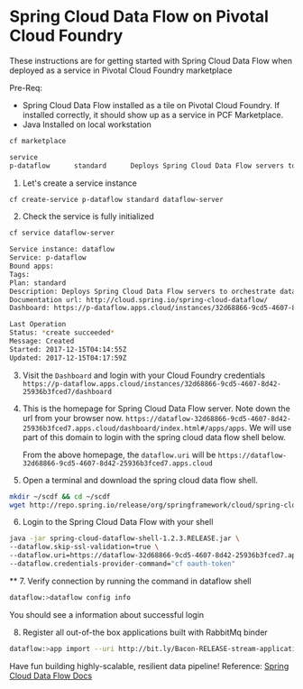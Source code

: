 # Spring Cloud Data Flow on Pivotal Cloud Foundry

These instructions are for getting started with Spring Cloud Data Flow when deployed as a service in Pivotal Cloud Foundry marketplace

Pre-Req:
- Spring Cloud Data Flow installed as a tile on Pivotal Cloud Foundry. If installed correctly, it should show up as a service in PCF Marketplace.
- Java Installed on local workstation

```bash
cf marketplace

service
p-dataflow      standard      Deploys Spring Cloud Data Flow servers to orchestrate data pipelines
```

1. Let's create a service instance
```bash
cf create-service p-dataflow standard dataflow-server
```

2. Check the service is fully initialized
```bash
cf service dataflow-server

Service instance: dataflow
Service: p-dataflow
Bound apps:
Tags:
Plan: standard
Description: Deploys Spring Cloud Data Flow servers to orchestrate data pipelines
Documentation url: http://cloud.spring.io/spring-cloud-dataflow/
Dashboard: https://p-dataflow.apps.cloud/instances/32d68866-9cd5-4607-8d42-25936b3fced7/dashboard

Last Operation
Status: *create succeeded*
Message: Created
Started: 2017-12-15T04:14:55Z
Updated: 2017-12-15T04:17:59Z
```

3. Visit the `Dashboard` and login with your Cloud Foundry credentials
`https://p-dataflow.apps.cloud/instances/32d68866-9cd5-4607-8d42-25936b3fced7/dashboard`

4. This is the homepage for Spring Cloud Data Flow server. Note down the url from your browser now.
`https://dataflow-32d68866-9cd5-4607-8d42-25936b3fced7.apps.cloud/dashboard/index.html#/apps/apps`. We will use part of this domain to login with the spring cloud data flow shell below.

    From the above homepage, the `dataflow.uri` will be `https://dataflow-32d68866-9cd5-4607-8d42-25936b3fced7.apps.cloud`

5. Open a terminal and download the spring cloud data flow shell.
```bash
mkdir ~/scdf && cd ~/scdf
wget http://repo.spring.io/release/org/springframework/cloud/spring-cloud-dataflow-shell/1.2.3.RELEASE/spring-cloud-dataflow-shell-1.2.3.RELEASE.jar
```

6. Login to the Spring Cloud Data Flow with your shell
```bash
java -jar spring-cloud-dataflow-shell-1.2.3.RELEASE.jar \
--dataflow.skip-ssl-validation=true \
--dataflow.uri=https://dataflow-32d68866-9cd5-4607-8d42-25936b3fced7.apps.cloud \
--dataflow.credentials-provider-command="cf oauth-token"
```
**
7. Verify connection by running the command in dataflow shell
```bash
dataflow:>dataflow config info
```
You should see a information about successful login

8. Register all out-of-the box applications built with RabbitMq binder
```bash
dataflow:>app import --uri http://bit.ly/Bacon-RELEASE-stream-applications-rabbit-maven
```

Have fun building highly-scalable, resilient data pipeline!
Reference: [Spring Cloud Data Flow Docs](https://docs.spring.io/spring-cloud-dataflow/docs/1.2.3.RELEASE/reference/htmlsingle/#spring-cloud-dataflow-register-stream-apps)
